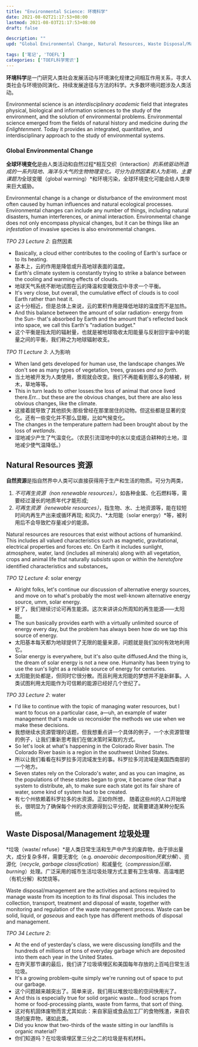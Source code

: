 ```yaml
---
title: "Environmental Science: 环境科学"
date: 2021-08-02T21:17:53+08:00
lastmod: 2021-08-03T21:17:53+08:00
draft: false

description: ""
upd: "Global Environmental Change, Natural Resources, Waste Disposal/Management"

tags: ['笔记', 'TOEFL']
categories: ['TOEFL科学常识']
---
```


**环境科学**是一门研究人类社会发展活动与环境演化规律之间相互作用关系，寻求人类社会与环境协同演化、持续发展途径与方法的科学。大多数环境问题涉及人类活动。

Environmental science is an *interdisciplinary academic* field that integrates physical, biological and information sciences to the study of the environment, and the solution of environmental problems. Environmental science emerged from the fields of natural history and medicine during *the Enlightenment*. Today it provides an integrated, quantitative, and interdisciplinary approach to the study of environmental systems.

### Global Environmental Change

**全球环境变化**是由人类活动和自然过程*相互交织（interaction）*的系统驱动所造成的一系列陆地、海洋与大气的生物物理变化。可分为自然因素和人为影响，主要课题为*全球变暖（global warming）*和环境污染，全球环境变化可能会给人类带来巨大威胁。

Environmental change is a change or disturbance of the environment most often caused by human influences and natural ecological processes. Environmental changes can include any number of things, including natural disasters, human interferences, or animal interaction. Environmental change does not only encompass physical changes, but it can be things like an *infestation* of invasive species is also environmental changes.

*TPO 23 Lecture 2*: 自然因素

- Basically, a cloud either contributes to the cooling of Earth's surface or to its heating. 
- 基本上，云的作用是降低或升高地球表面的温度。
- Earth's climate system is constantly trying to strike a balance between the cooling and warming effects of clouds. 
- 地球天气系统不断地试图在云的降温和变暖效应中寻求一个平衡。
- It's very close, but overall, the cumulative effect of clouds is to cool Earth rather than heat it.
-  这十分相近，但是总体上来说，云的累积作用是降低地球的温度而不是加热。
- And this balance between the amount of solar radiation- energy from the Sun- that's absorbed by Earth and the amount that's reflected back into space, we call this Earth's  "radiation budget." 
- 这个平衡是指太阳的辐射量，也就是被地球吸收太阳能量与反射回宇宙中的能量之间的平衡，我们称之为地球辐射收支。

*TPO 11 Lecture 3*: 人为影响

- When land gets developed for human use, the landscape changes.We don't see as many types of vegetation, trees, grasses *and so forth*. 
- 当土地被开发为人类使用，景观就会改变。我们不再能看到那么多的植被，树木，草地等等。
- This in turn leads to other losses:the loss of animal that once lived there.Err... but these are the obvious changes, but there are also less obvious changes, like the climate. 
- 这接着就导致了其他损失:那些曾经在那里居住的动物。但这些都是显著的变化。还有一些变化并不那么显眼，比如气候变化。
- The changes in the temperature pattern had been brought about by the loss of *wetlands*. 
- 湿地减少产生了气温变化。（农民引流湿地中的水以变成适合耕种的土地，湿地减少使气温降低。）

## Natural Resources 资源

**自然资源**是指自然界中人类可以直接获得用于生产和生活的物质。可分为两类，

1. *不可再生资源（non renewable resources）*，如各种金属、化石燃料等，需要经过漫长的地质年代才能形成;
2. *可再生资源（renewable resources）*，指生物、水、土地资源等，能在较短时间内再生产出来或循环再现; 和风力、*太阳能（solar energy）*等，被利用后不会导致贮存量减少的能源。

Natural resources are resources that exist without actions of humankind. This includes all valued characteristics such as magnetic, gravitational, electrical properties and forces etc. On Earth it includes sunlight, atmosphere, water, land (includes all minerals) along with all vegetation, crops and animal life that naturally *subsists* upon or within the *heretofore* identified characteristics and substances。

*TPO 12 Lecture 4*: solar energy

- Alright folks, let's continue our discussion of alternative energy sources, and move on to what's probably the most well-known alternative energy source, umm, solar energy. 
- 好了，我们继续讨论可再生能源。这次来讲讲众所周知的再生能源——太阳能。
- The sun basically provides earth with a virtually unlimited source of energy every day, but the problem has always been how do we tap this source of energy. 
- 太阳基本每天都为地球提供了无限的能量来源，问题就是我们如何有效地利用它。
- Solar energy is everywhere, but it's also quite diffused.And the thing is, the dream of solar energy is not a new one. Humanity has been trying to use the sun's light as a reliable source of energy for centuries. 
- 太阳能到处都是，但同时它很分散。而且利用太阳能的梦想并不是新鲜事。人类试图利用太阳能作为可信赖的能源已经好几个世纪了。

*TPO 33 Lecture 2*: water

- I'd like to continue with the topic of managing water resources, but I want to focus on a particular case, a—uh, an example of water management that's made us reconsider the methods we use when we make these decisions. 
- 我想继续水资源管理的话题，但我想重点讲一个具体的例子，一个水资源管理的例子，让我们重新思考我们在做决策时采取的方式。
- So let's look at what's happening in the Colorado River basin. The Colorado River basin is a region in the southwest United States. 
- 所以让我们看看在科罗拉多河流域发生的事。科罗拉多河流域是美国西南部的一个地方。
- Seven states rely on the Colorado's water, and as you can imagine, as the populations of these states began to grow, it became clear that a system to distribute, ah, to make sure each state got its fair share of water, some kind of system had to be created.
- 有七个州依赖着科罗拉多的水资源。正如你所想， 随着这些州的人口开始增长，很明显为了确保每个州的水资源得到公平分配，就需要建造某种分配系统。

## Waste Disposal/Management 垃圾处理

*垃圾（waste/ refuse）*是人类日常生活和生产中产生的废弃物，由于排出量大，成分复杂多样，需要无害化（e.g. *anaerobic decomposition厌氧分解*）、资源化（*recycle, garbage classification*）和减量化（*compression压缩，burning*）处理。广泛采用的城市生活垃圾处理方式主要有卫生填埋、高温堆肥（有机分解）和焚烧等。

Waste disposal/management are the activities and actions required to manage waste from its inception to its final disposal. This includes the collection, transport, treatment and disposal of waste, together with monitoring and regulation of the waste management process. Waste can be solid, liquid, or *gaseous* and each type has different methods of disposal and management.

*TPO 34 Lecture 2*:

- At the end of yesterday's class, we were discussing *landfills* and the hundreds of millions of tons of everyday garbage which are deposited into them each year in the United States. 
- 在昨天那节课的最后，我们讲了垃圾填埋区和美国每年存放的上百吨日常生活垃圾。
- It's a growing problem-quite simply we're running out of space to put our garbage. 
- 这个问题越来越突出了。简单来说，我们用以堆放垃圾的空间快用光了。
- And this is especially true for solid organic waste... food scraps from home or food-processing plants, waste from farms, that sort of thing. 
- 这对有机固体废物而言尤其如此：来自家庭或食品加工厂的食物残渣，来自农场的废弃物，诸如此类。
- Did you know that two-thirds of the waste sitting in our landfills is organic material?
- 你们知道吗？在垃圾填埋区里三分之二的垃圾是有机材料。